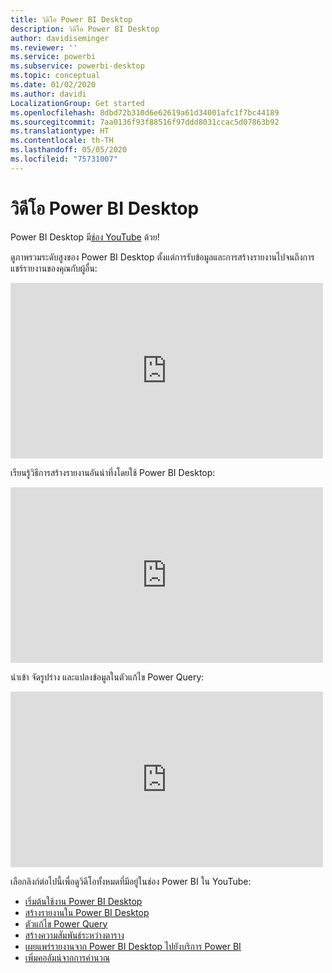 ```yaml
---
title: วิดีโอ Power BI Desktop
description: วิดีโอ Power BI Desktop
author: davidiseminger
ms.reviewer: ''
ms.service: powerbi
ms.subservice: powerbi-desktop
ms.topic: conceptual
ms.date: 01/02/2020
ms.author: davidi
LocalizationGroup: Get started
ms.openlocfilehash: 8dbd72b310d6e62619a61d34001afc1f7bc44189
ms.sourcegitcommit: 7aa0136f93f88516f97ddd8031ccac5d07863b92
ms.translationtype: HT
ms.contentlocale: th-TH
ms.lasthandoff: 05/05/2020
ms.locfileid: "75731007"
---
```

# <a name="power-bi-desktop-videos"></a>วิดีโอ Power BI Desktop

Power BI Desktop มี[ช่อง YouTube](https://www.youtube.com/playlist?list=PL1N57mwBHtN2q1WbU5O29rrn_A0lkVv9p) ด้วย!

ดูภาพรวมระดับสูงของ Power BI Desktop ตั้งแต่การรับข้อมูลและการสร้างรายงานไปจนถึงการแชร์รายงานของคุณกับผู้อื่น: 

<iframe width="500" height="281" src="https://www.youtube.com/embed/Qgam9M8I0xA" frameborder="0" allowfullscreen></iframe>

เรียนรู้วิธีการสร้างรายงานอันน่าทึ่งโดยใช้ Power BI Desktop:

<iframe width="500" height="281" src="https://www.youtube.com/embed/IMAsitQ2cAc" frameborder="0" allowfullscreen></iframe> 

นำเข้า จัดรูปร่าง และแปลงข้อมูลในตัวแก้ไข Power Query:

<iframe width="500" height="281" src="https://www.youtube.com/embed/ByIUx-HmQbw" frameborder="0" allowfullscreen></iframe> 

เลือกลิงก์ต่อไปนี้เพื่อดูวิดีโอทั้งหมดที่มีอยู่ในช่อง Power BI ใน YouTube:

- [เริ่มต้นใช้งาน Power BI Desktop](https://www.youtube.com/watch?v=Qgam9M8I0xA)
- [สร้างรายงานใน Power BI Desktop](https://www.youtube.com/watch?v=IMAsitQ2cAc)
- [ตัวแก้ไข Power Query](https://www.youtube.com/watch?v=ByIUx-HmQbw)
- [สร้างความสัมพันธ์ระหว่างตาราง](https://www.youtube.com/watch?v=fVW4MCr0APA)
- [เผยแพร่รายงานจาก Power BI Desktop ไปยังบริการ Power BI](https://www.youtube.com/watch?v=ObwsFdC9e94)
- [เพิ่มคอลัมน์จากการคำนวณ](https://www.youtube.com/watch?v=62mLfiNcqVM)
